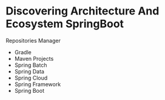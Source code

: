 # Discovering Architecture And Ecosystem SpringBoot
Repositories Manager
+ Gradle
+ Maven
Projects
+ Spring Batch
+ Spring Data
+ Spring Cloud
+ Spring Framework
+ Spring Boot
